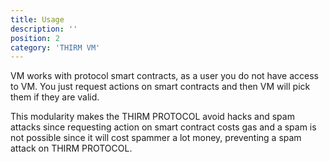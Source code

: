 ```yaml
---
title: Usage
description: ''
position: 2
category: 'THIRM VM'
---
```


VM works with protocol smart contracts, as a user you do not have access to VM. You just request actions on smart contracts and then VM will pick them if they are valid.

This modularity makes the THIRM PROTOCOL avoid hacks and spam attacks since requesting action on smart contract costs gas and a spam is not possible since it will cost spammer a lot money, preventing a spam attack on THIRM PROTOCOL. 
